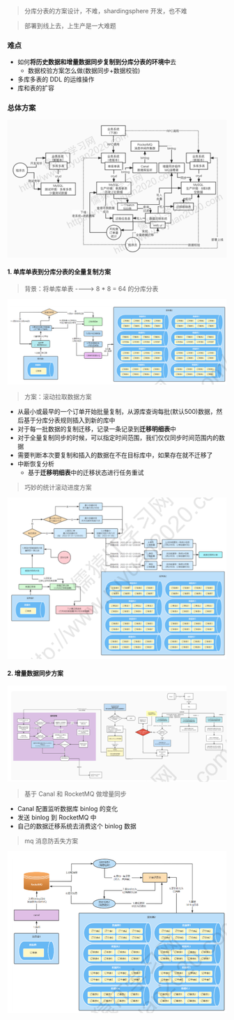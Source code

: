 > 分库分表的方案设计，不难，shardingsphere 开发，也不难

> 部署到线上去，上生产是一大难题



### 难点

- 如何**将历史数据和增量数据同步复制到分库分表的环境中**去
  - 数据校验方案怎么做(数据同步+数据校验)
- 多库多表的 DDL 的运维操作
- 库和表的扩容



### 总体方案

![021_分库分表生产实践架构](imgs/021_分库分表生产实践架构.jpg)



#### 1. 单库单表到分库分表的全量复制方案

> 背景：将单库单表  ----> 8 * 8 = 64 的分库分表

![全量数据复制方案](imgs/全量数据复制方案.PNG)

> 方案：滚动拉取数据方案

- 从最小或最早的一个订单开始批量复制，从源库查询每批(默认500)数据，然后基于分库分表规则插入到新的库中
- 对于每一批数据的复制迁移，记录一条记录到**迁移明细表**中
- 对于全量复制同步的时候，可以指定时间范围，我们仅仅同步时间范围内的数据
- 需要判断本次要复制和插入的数据在不在目标库中，如果存在就不迁移了
- 中断恢复分析
  - 基于**迁移明细表**中的迁移状态进行任务重试

> 巧妙的统计滚动进度方案

![统计拉取进度方案](imgs/统计拉取进度方案.PNG)



#### 2. 增量数据同步方案

![增量消息同步方案](imgs/增量消息同步方案.PNG)

> 基于 Canal 和 RocketMQ 做增量同步

- Canal 配置监听数据库 binlog 的变化
- 发送 binlog 到 RocketMQ 中
- 自己的数据迁移系统去消费这个 binlog 数据



> mq 消息防丢失方案

![增量数据防消息丢失方案](imgs/增量数据防消息丢失方案.PNG)

